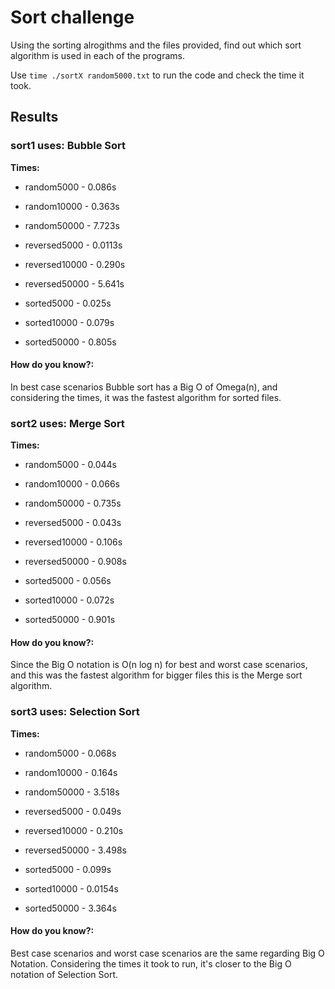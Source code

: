 # Sort challenge

Using the sorting alrogithms and the files provided, find out which sort algorithm is used in each of the programs.

Use `time ./sortX random5000.txt` to run the code and check the time it took.

## Results

### sort1 uses: Bubble Sort

**Times:**

- random5000 - 0.086s
- random10000 - 0.363s
- random50000 - 7.723s

- reversed5000 - 0.0113s
- reversed10000 - 0.290s
- reversed50000 - 5.641s

- sorted5000 - 0.025s
- sorted10000 - 0.079s
- sorted50000 - 0.805s

#### How do you know?:

In best case scenarios Bubble sort has a Big O of Omega(n), and considering the times, it was the fastest algorithm for sorted files.

### sort2 uses: Merge Sort

**Times:**

- random5000 - 0.044s
- random10000 - 0.066s
- random50000 - 0.735s

- reversed5000 - 0.043s
- reversed10000 - 0.106s
- reversed50000 - 0.908s

- sorted5000 - 0.056s
- sorted10000 - 0.072s
- sorted50000 - 0.901s

#### How do you know?:

Since the Big O notation is O(n log n) for best and worst case scenarios, and this was the fastest algorithm for bigger files
this is the Merge sort algorithm.

### sort3 uses: Selection Sort

**Times:**

- random5000 - 0.068s
- random10000 - 0.164s
- random50000 - 3.518s

- reversed5000 - 0.049s
- reversed10000 - 0.210s
- reversed50000 - 3.498s

- sorted5000 - 0.099s
- sorted10000 - 0.0154s
- sorted50000 - 3.364s

#### How do you know?:

Best case scenarios and worst case scenarios are the same regarding Big O Notation.
Considering the times it took to run, it's closer to the Big O notation of Selection Sort.
